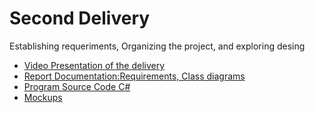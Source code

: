 # Second Delivery

Establishing requeriments, Organizing the project, and exploring desing

* [Video Presentation of the delivery]()
* [Report Documentation:Requirements, Class diagrams](https://github.com/AlejandroParra15/ASS-Environmental-Analysis/tree/master/docs/delivery-2)
* [Program Source Code C#](https://github.com/AlejandroParra15/ASS-Environmental-Analysis/tree/master/AAS-Environmental-Analysis)
* [Mockups](https://github.com/AlejandroParra15/ASS-Environmental-Analysis/tree/master/docs/delivery-2/MockupsPI.docx)
